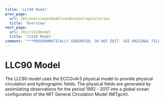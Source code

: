 ```yaml
---
title: 'LLC90 Model'
prev_page:
  url: /01/overviewofmodelsandoutputrepositories
  title: 'Overview'
next_page:
  url: /01/cs510model
  title: 'CS510 Model'
comment: "***PROGRAMMATICALLY GENERATED, DO NOT EDIT. SEE ORIGINAL FILES IN /content***"
---
```

# LLC90 Model

The LLC90 model uses the ECCOv4r3 physical model to provide physical circulation and hydrographic 
fields. The physical fields are generated by assimilating observations for the period 1992 - 2017
into a global ocean configuration of the MIT General Circulation Model (MITgcm).